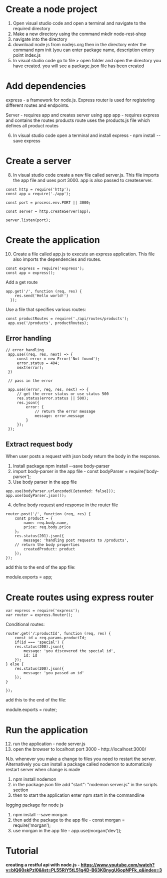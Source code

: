 Create a node project
=======================

1. Open visual studio code and open a terminal and navigate to the required directory
2. Make a new directory using the command mkdir node-rest-shop
3. navigate into the directory
4. download node js from nodejs.org then in the directory enter the command npm init (you can enter package name, description entery point index.js
5. In visual studio code go to file > open folder and open the directory you have created. you will see a package.json file has been created

Add dependencies
=================

express - a framework for node.js. Express router is used for registering different routes and endpoints.

Server - requires app and creates server using app
app - requires express and contains the routes
products route uses the products.js file which defines all product routes

6. In visual studio code open a terminal and install express - npm install --save express

Create a server
================
8. In visual studio code create a new file called server.js.  This file imports the app file and uses port 3000. app is also passed to createserver.

```
const http = require('http');
const app = require('./app');

const port = process.env.PORT || 3000;

const server = http.createServer(app);

server.listen(port);
```

Create the application
========================
10. Create a file called app.js to execute an express application. This file also imports the dependencies and routes.

```
const express = require('express');
const app = express();
```

Add a get route

```
app.get('/', function (req, res) {
    res.send('Hello world!')
  });
```

Use a file that specifies various routes:

```
const productRoutes = require('./api/routes/products');
 app.use('/products', productRoutes);
 ```
 
 Error handling
 --------------
 ```
 // error handling
  app.use((req, res, next) => {
      const error = new Error('Not found');
      error.status = 404;
      next(error);
  })

  // pass in the error

  app.use((error, req, res, next) => {
      // get the error status or use status 500
      res.status(error.status || 500);
      res.json({
          error: {
              // return the error message
              message: error.message
          }
      });
  });
 ```
 
 Extract request body
---------------------
When user posts a request with json body return the body in the response. 

1. Install package npm install --save body-parser
2. import body-parser in the app file - const bodyParser = require('body-parser');
3. Use body parser in the app file 

```
app.use(bodyParser.urlencoded({etended: false}));
app.use(bodyParser.json());
```

4. define body request and response in the router file

```
router.post('/', function (req, res) {
    const product = {
        name: req.body.name,
        price: req.body.price
    };
    res.status(201).json({
        message: 'handling post requests to /products',
    // return the body properties
        createdProduct: product
    });
});
```
 
 add this to the end of the app file:
 
 module.exports = app;
 
Create routes using express router
===================================
```
var express = require('express');
var router = express.Router();
```

Conditional routes:

```
router.get('/:productId', function (req, res) {
    const id = req.params.productId;
    if(id === 'special') {
    res.status(200).json({
        message: 'you discovered the special id',
        id: id
    });
} else {
    res.status(200).json({
        message: 'you passed an id'
    });
}

});
```

add this to the end of the file:

module.exports = router;

Run the application
=======================
12. run the application - node server.js
13. open the browser to localhost port 3000 - http://localhost:3000/

N.b. whenever you make a change to files you need to restart the server. Alternatively you can install a package called nodemon to automaticaly 
restart server when change is made

1. npm install nodemon
2. in the package.json file add "start": "nodemon server.js" in the scripts section
3. then to start the application enter npm start in the commandline

logging package for node js 

1. npm install --save morgan 
2. then add the package to the app file - const morgan = require('morgan'); 
3. use morgan in the app file - app.use(morgan('dev'));





Tutorial
========
**creating a restful api with node.js - https://www.youtube.com/watch?v=blQ60skPzl0&list=PL55RiY5tL51q4D-B63KBnygU6opNPFk_q&index=3**
